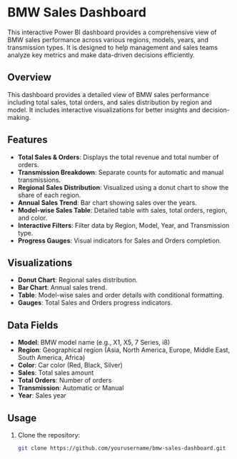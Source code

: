 # BMW Sales Dashboard

This interactive Power BI dashboard provides a comprehensive view of BMW sales performance across various regions, models, years, and transmission types. It is designed to help management and sales teams analyze key metrics and make data-driven decisions efficiently.

## Overview

This dashboard provides a detailed view of BMW sales performance including total sales, total orders, and sales distribution by region and model. It includes interactive visualizations for better insights and decision-making.

## Features

- **Total Sales & Orders**: Displays the total revenue and total number of orders.
- **Transmission Breakdown**: Separate counts for automatic and manual transmissions.
- **Regional Sales Distribution**: Visualized using a donut chart to show the share of each region.
- **Annual Sales Trend**: Bar chart showing sales over the years.
- **Model-wise Sales Table**: Detailed table with sales, total orders, region, and color.
- **Interactive Filters**: Filter data by Region, Model, Year, and Transmission type.
- **Progress Gauges**: Visual indicators for Sales and Orders completion.

## Visualizations

- **Donut Chart**: Regional sales distribution.
- **Bar Chart**: Annual sales trend.
- **Table**: Model-wise sales and order details with conditional formatting.
- **Gauges**: Total Sales and Orders progress indicators.

## Data Fields

- **Model**: BMW model name (e.g., X1, X5, 7 Series, i8)
- **Region**: Geographical region (Asia, North America, Europe, Middle East, South America, Africa)
- **Color**: Car color (Red, Black, Silver)
- **Sales**: Total sales amount
- **Total Orders**: Number of orders
- **Transmission**: Automatic or Manual
- **Year**: Sales year

## Usage

1. Clone the repository:
   ```bash
   git clone https://github.com/yourusername/bmw-sales-dashboard.git
